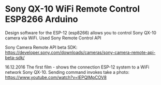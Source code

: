# Sony QX-10 WiFi Remote Control ESP8266 Arduino
Design software for the ESP-12 (esp8266) allows you to control Sony QX-10 camera via WiFi. Used Sony Remote Control API

Sony Camera Remote API beta SDK:
https://developer.sony.com/downloads/cameras/sony-camera-remote-api-beta-sdk/

16.12.2016
The first film - shows the connection ESP-12 system to a WiFi network Sony QX-10. Sending command invokes take a photo:
https://www.youtube.com/watch?v=IEPQIMpCOV8
